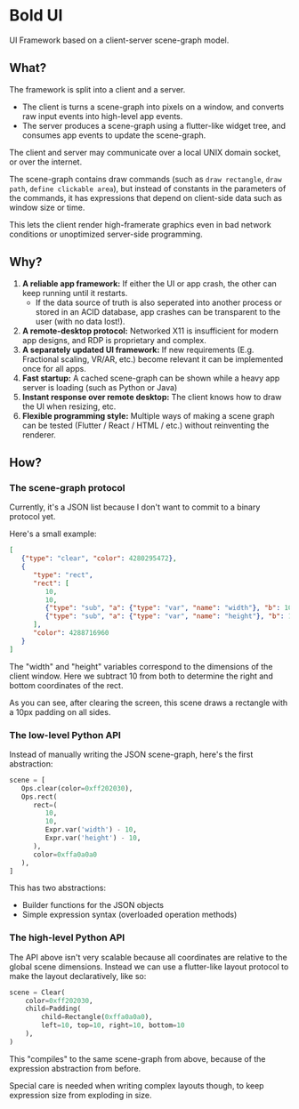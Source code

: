 # Bold UI

UI Framework based on a client-server scene-graph model.

## What?

The framework is split into a client and a server.

- The client is turns a scene-graph into pixels on a window, and converts raw input events into high-level app events.
- The server produces a scene-graph using a flutter-like widget tree, and consumes app events to update the scene-graph.

The client and server may communicate over a local UNIX domain socket, or over the internet.

The scene-graph contains draw commands (such as `draw rectangle`, `draw path`, `define clickable area`), but instead of
constants in the parameters of the commands, it has expressions that depend on client-side data such as window size or time.

This lets the client render high-framerate graphics even in bad network conditions or unoptimized server-side programming.

## Why?

1. **A reliable app framework:** If either the UI or app crash, the other can keep running until it restarts.
    * If the data source of truth is also seperated into another process or stored in an ACID database, app crashes can be transparent to the user (with no data lost!).
2. **A remote-desktop protocol:** Networked X11 is insufficient for modern app designs, and RDP is proprietary and complex.
3. **A separately updated UI framework:** If new requirements (E.g. Fractional scaling, VR/AR, etc.) become relevant it can be implemented once for all apps.
4. **Fast startup:** A cached scene-graph can be shown while a heavy app server is loading (such as Python or Java)
5. **Instant response over remote desktop:** The client knows how to draw the UI when resizing, etc.
6. **Flexible programming style:** Multiple ways of making a scene graph can be tested (Flutter / React / HTML / etc.) without reinventing the renderer.

## How?

### The scene-graph protocol

Currently, it's a JSON list because I don't want to commit to a binary protocol yet.

Here's a small example:

```json
[
   {"type": "clear", "color": 4280295472},
   {
      "type": "rect",
      "rect": [
         10,
         10,
         {"type": "sub", "a": {"type": "var", "name": "width"}, "b": 10},
         {"type": "sub", "a": {"type": "var", "name": "height"}, "b": 10}
      ],
      "color": 4288716960
   }
]
```

The "width" and "height" variables correspond to the dimensions of the client window. Here we subtract 10 from both to
determine the right and bottom coordinates of the rect.

As you can see, after clearing the screen, this scene draws a rectangle with a 10px padding on all sides.

### The low-level Python API

Instead of manually writing the JSON scene-graph, here's the first abstraction:

```python
scene = [
   Ops.clear(color=0xff202030),
   Ops.rect(
      rect=(
         10,
         10,
         Expr.var('width') - 10,
         Expr.var('height') - 10,
      ),
      color=0xffa0a0a0
   ),
]
```

This has two abstractions:

- Builder functions for the JSON objects
- Simple expression syntax (overloaded operation methods)

### The high-level Python API

The API above isn't very scalable because all coordinates are relative to the global scene dimensions. Instead we can
use a flutter-like layout protocol to make the layout declaratively, like so:

```python
scene = Clear(
    color=0xff202030,
    child=Padding(
        child=Rectangle(0xffa0a0a0),
        left=10, top=10, right=10, bottom=10
    ),
)
```

This "compiles" to the same scene-graph from above, because of the expression abstraction from before.

Special care is needed when writing complex layouts though, to keep expression size from exploding in size.
